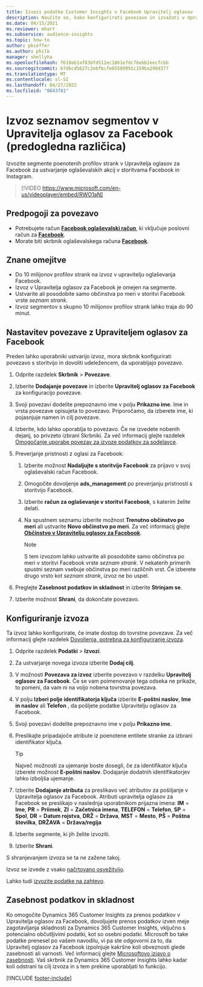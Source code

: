 ```yaml
---
title: Izvozi podatke Customer Insights v Facebook Upravitelj oglasov (vsebuje video)
description: Naučite se, kako konfigurirati povezavo in izvažati v Upravitelja oglasov za Facebook.
ms.date: 04/15/2021
ms.reviewer: mhart
ms.subservice: audience-insights
ms.topic: how-to
author: pkieffer
ms.author: philk
manager: shellyha
ms.openlocfilehash: f610ab1af83bfd512ec1861e7dc76ebb2eecfcbb
ms.sourcegitcommit: b7dbcd5627c2ebfbcfe65589991c159ba290d377
ms.translationtype: MT
ms.contentlocale: sl-SI
ms.lasthandoff: 04/27/2022
ms.locfileid: "8643781"
---
```

# <a name="export-segments-list-to-facebook-ads-manager-preview"></a>Izvoz seznamov segmentov v Upravitelja oglasov za Facebook (predogledna različica)

Izvozite segmente poenotenih profilov strank v Upravitelja oglasov za Facebook za ustvarjanje oglaševalskih akcij v storitvama Facebook in Instagram.

> [!VIDEO https://www.microsoft.com/en-us/videoplayer/embed/RWO1aN]

## <a name="prerequisites-for-connection"></a>Predpogoji za povezavo

- Potrebujete račun [**Facebook oglaševalski račun**](https://www.facebook.com/business/learn/lessons/step-by-step-ads-manager-account), ki vključuje poslovni račun za [**Facebook**](https://business.facebook.com/).
- Morate biti skrbnik oglaševalskega računa [**Facebook**](https://www.facebook.com/business/learn/lessons/step-by-step-ads-manager-account).

## <a name="known-limitations"></a>Znane omejitve

- Do 10 milijonov profilov strank na izvoz v upravitelju oglaševanja Facebook.
- Izvoz v Upravitelja oglasov za Facebook je omejen na segmente.
- Ustvarite ali posodobite samo občinstva po meri v storitvi Facebook vrste *seznam strank*.
- Izvoz segmentov s skupno 10 milijonov profilov strank lahko traja do 90 minut.

## <a name="set-up-connection-to-facebook-ads-manager"></a>Nastavitev povezave z Upraviteljem oglasov za Facebook

Preden lahko uporabniki ustvarijo izvoz, mora skrbnik konfigurirati povezavo s storitvijo in dovoliti udeležencem, da uporabljajo povezavo.

1. Odprite razdelek **Skrbnik** > **Povezave**.

1. Izberite **Dodajanje povezave** in izberite **Upravitelj oglasov za Facebook** za konfiguracijo povezave.

1. Svoji povezavi dodelite prepoznavno ime v polju **Prikazno ime**. Ime in vrsta povezave opisujeta to povezavo. Priporočamo, da izberete ime, ki pojasnjuje namen in cilj povezave.

1. Izberite, kdo lahko uporablja to povezavo. Če ne izvedete nobenih dejanj, so privzeto izbrani Skrbniki. Za več informacij glejte razdelek [Omogočanje uporabe povezav za izvoze podatkov za sodelavce](connections.md#allow-contributors-to-use-a-connection-for-exports).

1. Preverjanje pristnosti z oglasi za Facebook: 

   1. Izberite možnost **Nadaljujte s storitvijo Facebook** za prijavo v svoj oglaševalski račun Facebook.

   1. Omogočite dovoljenje **ads_management** po preverjanju pristnosti s storitvijo Facebook.

   1. Izberite **račun za oglaševanje v storitvi Facebook**, s katerim želite delati.

   1. Na spustnem seznamu izberite možnost **Trenutno občinstvo po meri** ali ustvarite **Novo občinstvo po meri**. Za več informacij glejte [**Občinstvo v Upravitelju oglasov za Facebook**](https://www.facebook.com/business/help/744354708981227?id=2469097953376494).
      > [!NOTE]
      > S tem izvozom lahko ustvarite ali posodobite samo občinstva po meri v storitvi Facebook vrste *seznam strank*. V nekaterih primerih spustni seznam vsebuje občinstva po meri različnih vrst. Če izberete drugo vrsto kot *seznam strank*, izvoz ne bo uspel. 

1. Preglejte **Zasebnost podatkov in skladnost** in izberite **Strinjam se**.

1. Izberite možnost **Shrani**, da dokončate povezavo.

## <a name="configure-an-export"></a>Konfiguriranje izvoza

Ta izvoz lahko konfigurirate, če imate dostop do tovrstne povezave. Za več informacij glejte razdelek [Dovoljenja, potrebna za konfiguriranje izvoza](export-destinations.md#set-up-a-new-export).

1. Odprite razdelek **Podatki** > **Izvozi**.

1. Za ustvarjanje novega izvoza izberite **Dodaj cilj**. 

1. V možnosti **Povezava za izvoz** izberite povezavo v razdelku **Upravitelj oglasov za Facebook**. Če se vam poimenovanje tega odseka ne prikaže, to pomeni, da vam ni na voljo nobena tovrstna povezava.

1. V polju **Izberi polje identifikatorja ključa** izberite **E-poštni naslov**, **Ime in naslov** ali **Telefon** , da pošljete podatke Upravitelju oglasov za Facebook. 

1. Svoji povezavi dodelite prepoznavno ime v polju **Prikazno ime**.

1. Preslikajte pripadajoče atribute iz poenotene entitete stranke za izbrani identifikator ključa.
   > [!TIP]
   > Največ možnosti za ujemanje boste dosegli, če za identifikator ključa izberete možnost **E-poštni naslov**. Dodajanje dodatnih identifikatorjev lahko izboljša ujemanje.

1. Izberite **Dodajanje atributa** za preslikavo več atributov za pošiljanje v Upravitelja oglasov za Facebook. Atributi upravitelja oglasov za Facebook se preslikajo v naslednja uporabnikom prijazna imena: **IM** = **Ime**, **PR** = **Priimek**, **ZI** = **Začetnica imena**, **TELEFON** = **Telefon**, **SP** = **Spol**, **DR** = **Datum rojstva**, **DRŽ** = **Država**, **MST** = **Mesto**, **PŠ** = **Poštna številka**, **DRŽAVA** = **Država/regija**

1. Izberite segmente, ki jih želite izvoziti.

1. Izberite **Shrani**.

S shranjevanjem izvoza se ta ne zažene takoj.

Izvoz se izvede z vsako [načrtovano osvežitvijo](system.md#schedule-tab). 

Lahko tudi [izvozite podatke na zahtevo](export-destinations.md#run-exports-on-demand). 

## <a name="data-privacy-and-compliance"></a>Zasebnost podatkov in skladnost

Ko omogočite Dynamics 365 Customer Insights za prenos podatkov v Upravitelja oglasov za Facebook, dovoljujete prenos podatkov izven meje zagotavljanja skladnosti za Dynamics 365 Customer Insights, vključno s potencialno občutljivimi podatki, kot so osebni podatki. Microsoft bo take podatke prenesel po vašem navodilu, vi pa ste odgovorni za to, da Upravitelj oglasov za Facebook izpolnjuje kakršne koli obveznosti glede zasebnosti ali varnosti. Več informacij glejte [Microsoftovo izjavo o zasebnosti](https://go.microsoft.com/fwlink/?linkid=396732).
Vaš skrbnik za Dynamics 365 Customer Insights lahko kadar koli odstrani ta cilj izvoza in s tem prekine uporabljati to funkcijo.


[!INCLUDE [footer-include](includes/footer-banner.md)]
